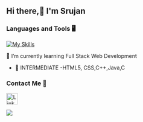 ## Hi there,👋 I'm Srujan

### Languages and Tools 🖥 

[![My Skills](https://skillicons.dev/icons?i=java,c,cpp,HTML5,CSS,JavaScript,github&theme=dark)](https://skillicons.dev)

 🌱 I’m currently learning  Full Stack Web Development
- 🧪 INTERMEDIATE -HTML5, CSS,C++,Java,C

<!-- ![](https://komarev.com/ghpvc/?username=AkashMadanu&style=flat-square) -->


### Contact Me 📱

[<img src='https://img.shields.io/badge/linkedin-%230077B5.svg?style=for-the-badge&logo=linkedin&logoColor=white' alt='Linkedin' height='30'>](linkedin.com/in/veera-srujan-0a966224a)

![](https://github-readme-stats.vercel.app/api?username=Srujanveera2325&show_icons=true&theme=cobalt)
